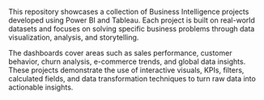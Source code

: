This repository showcases a collection of Business Intelligence projects developed using Power BI and Tableau. Each project is built on real-world datasets and focuses on solving specific business problems through data visualization, analysis, and storytelling.

The dashboards cover areas such as sales performance, customer behavior, churn analysis, e-commerce trends, and global data insights. These projects demonstrate the use of interactive visuals, KPIs, filters, calculated fields, and data transformation techniques to turn raw data into actionable insights.
